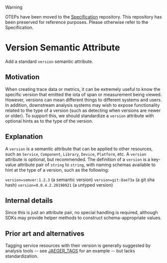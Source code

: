 > [!WARNING]
> OTEPs have been moved to the [Specification](https://github.com/open-telemetry/opentelemetry-specification/tree/main/oteps/)
> repository. This repository has been preserved for reference purposes.
> Please otherwise refer to the Specification.

# Version Semantic Attribute

Add a standard `version` semantic attribute.

## Motivation

When creating trace data or metrics, it can be extremely useful to know the specific version that
emitted the iota of span or measurement being viewed. However, versions can mean different things
to different systems and users. In addition, downstream analysis systems may wish to expose
functionality related to the type of a version (such as detecting when versions are newer or older).
To support this, we should standardize a `version` attribute with optional hints as to the type of the
version.

## Explanation

A `version` is a semantic attribute that can be applied to other resources, such as `Service`,
`Component`, `Library`, `Device`, `Platform`, etc. A `version` attribute is optional, but recommended.
The definition of a `version` is a key-value attribute pair of `string` to `string`, with naming schemas
available to hint at the type of a version, such as the following:

`version=semver:1.2.3` (a semantic version)
`version=git:8ae73a` (a git sha hash)
`version=0.0.4.2.20190921` (a untyped version)

## Internal details

Since this is just an attribute pair, no special handling is required, although SDKs may provide helper methods
to construct schema-appropriate values.

## Prior art and alternatives

Tagging service resources with their version is generally suggested by analysis tools -- see [JAEGER_TAGS](https://www.jaegertracing.io/docs/1.8/client-features/) for an example -- but lacks standardization.

